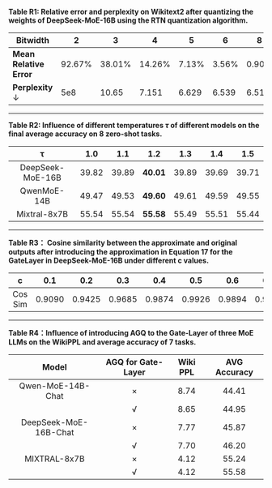 **Table R1: Relative error and perplexity on Wikitext2 after quantizing the weights of DeepSeek-MoE-16B using the RTN quantization algorithm.**

|Bitwidth|2|3|4|5|6|8|Fp16|
|---|---|---|---|---|---|---|---|
|**Mean Relative Error**|92.67%|38.01%|14.26%|7.13%|3.56%|0.90%|0.00%|
|**Perplexity** ↓|5e8|10.65|7.151|6.629|6.539|6.51|6.50|

---

**Table R2: Influence of different temperatures $\tau$ of different models on the final average accuracy on 8 zero-shot tasks.**

|        τ         |  1.0  |  1.1  |  1.2  |  1.3  |  1.4  |  1.5  |
| :--------------: | :---: | :---: | :---: | :---: | :---: | :---: |
| DeepSeek-MoE-16B | 39.82 | 39.89 | **40.01** | 39.89 | 39.69 | 39.71 |
|   QwenMoE-14B    | 49.47 | 49.53 | **49.60** | 49.61 | 49.59 | 49.55 |
|   Mixtral-8x7B   | 55.54 | 55.54 | **55.58** | 55.49 | 55.51 | 55.44 |

---

**Table R3： Cosine similarity between the approximate and original outputs after introducing the approximation in Equation 17 for the GateLayer in DeepSeek-MoE-16B under different c values.**

|    c    |  0.1   |  0.2   |  0.3   |  0.4   |  0.5   |  0.6   |  0.7   |  0.8   |  0.9   |
| :-----: | :----: | :----: | :----: | :----: | :----: | :----: | :----: | :----: | :----: |
| Cos Sim | 0.9090 | 0.9425 | 0.9685 | 0.9874 | 0.9926 | 0.9894 | 0.9949 | 0.9980 | 0.9996 |

---

**Table R4：Influence of introducing AGQ to the Gate-Layer of three MoE LLMs on the WikiPPL and average accuracy of 7 tasks.**

|         Model         | AGQ for Gate-Layer | Wiki PPL | AVG Accuracy |
| :-------------------: | :----------------: | :------: | :------: |
|   Qwen-MoE-14B-Chat   |         ×          |   8.74   |  44.41   |
|                       |         √          |   8.65   |  44.95   |
| DeepSeek-MoE-16B-Chat |         ×          |   7.77   |  45.87   |
|                       |         √          |   7.70   |  46.20   |
|     MIXTRAL-8x7B      |         ×          |   4.12   |  55.24   |
|                       |         √          |   4.12   |  55.58   |

